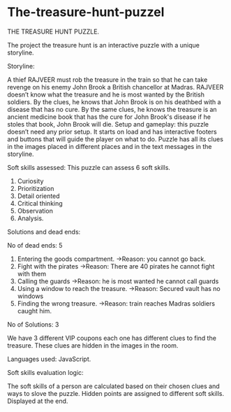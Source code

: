 # The-treasure-hunt-puzzel
THE TREASURE HUNT PUZZLE.

The project the treasure hunt is an interactive puzzle with a unique storyline.

Storyline:

A thief RAJVEER must rob the treasure in the train so that he can take revenge on his enemy John Brook a British chancellor at Madras. RAJVEER doesn’t know what the treasure and he is most wanted by the British soldiers. By the clues, he knows that John Brook is on his deathbed with a disease that has no cure. By the same clues, he knows the treasure is an ancient medicine book that has the cure for John Brook's disease if he stoles that book, John Brook will die.
Setup and gameplay: this puzzle doesn’t need any prior setup. It starts on load and has interactive footers and buttons that will guide the player on what to do. Puzzle has all its clues in the images placed in different places and in the text messages in the storyline.

Soft skills assessed: This puzzle can assess 6 soft skills.

1.	Curiosity
2.	Prioritization
3.	Detail oriented
4.	Critical thinking
5.	Observation
6.	Analysis.

Solutions and dead ends: 

No of dead ends: 5

1.	Entering the goods compartment. ->Reason: you cannot go back.
2.	Fight with the pirates ->Reason: There are 40 pirates he cannot fight with them
3.	Calling the guards ->Reason: he is most wanted he cannot call guards
4.	Using a window to reach the treasure. ->Reason: Secured vault has no windows
5.	Finding the wrong treasure. ->Reason: train reaches Madras soldiers caught him.

No of Solutions: 3

We have 3 different VIP coupons each one has different clues to find the treasure. These clues are hidden in the images in the room.

Languages used: JavaScript.

Soft skills evaluation logic:

The soft skills of a person are calculated based on their chosen clues and ways to slove the puzzle. Hidden points are assigned to different soft skills. Displayed at the end.

